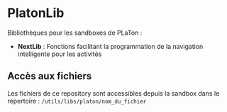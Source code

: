 # PlatonLib

Bibliothèques pour les sandboxes de PLaTon :

- **NextLib** : Fonctions facilitant la programmation de la navigation intelligente pour les activités

## Accès aux fichiers

Les fichiers de ce repository sont accessibles depuis la sandbox dans le repertoire : `/utils/libs/platon/nom_du_fichier`
